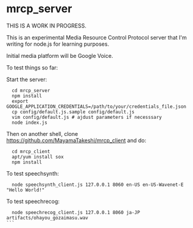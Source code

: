 # mrcp_server

THIS IS A WORK IN PROGRESS.

This is an experimental Media Resource Control Protocol server that I'm writing for node.js for learning purposes.


Initial media platform will be Google Voice.

To test things so far:

Start the server:

```
  cd mrcp_server
  npm install
  export GOOGLE_APPLICATION_CREDENTIALS=/path/to/your/credentials_file.json
  cp config/default.js.sample config/default.js
  vim config/default.js # ajdust parameters if necesssary
  node index.js
```

Then on another shell, clone https://github.com/MayamaTakeshi/mrcp_client and do:

```
  cd mrcp_client
  apt/yum install sox
  npm install
```

To test speechsynth:

```
  node speechsynth_client.js 127.0.0.1 8060 en-US en-US-Wavenet-E "Hello World!"
```

To test speechrecog:

````
  node speechrecog_client.js 127.0.0.1 8060 ja-JP artifacts/ohayou_gozaimasu.wav
```

